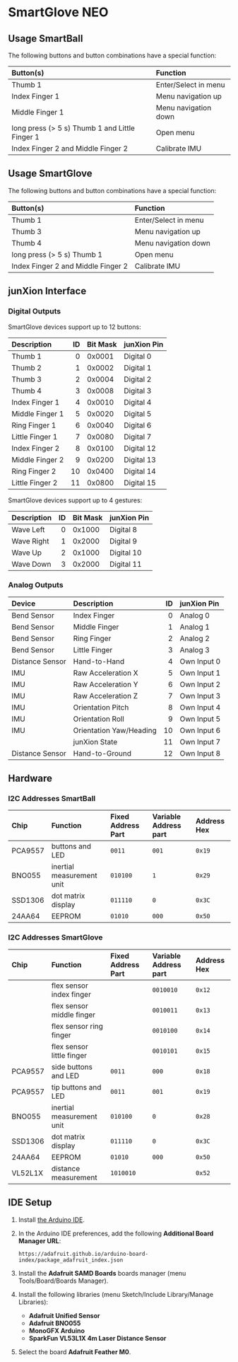 # SmartGlove NEO

## Usage SmartBall

The following buttons and button combinations have a special function:

| Button(s)                                      | Function             |
|:---------------------------------------------- |:-------------------- |
| Thumb 1                                        | Enter/Select in menu |
| Index Finger 1                                 | Menu navigation up   |
| Middle Finger 1                                | Menu navigation down |
| long press (> 5 s) Thumb 1 and Little Finger 1 | Open menu            |
| Index Finger 2 and Middle Finger 2             | Calibrate IMU        |

## Usage SmartGlove

The following buttons and button combinations have a special function:

| Button(s)                          | Function             |
|:---------------------------------- |:-------------------- |
| Thumb 1                            | Enter/Select in menu |
| Thumb 3                            | Menu navigation up   |
| Thumb 4                            | Menu navigation down |
| long press (> 5 s) Thumb 1         | Open menu            |
| Index Finger 2 and Middle Finger 2 | Calibrate IMU        |

## junXion Interface

### Digital Outputs

SmartGlove devices support up to 12 buttons:

| Description     |  ID | Bit Mask | junXion Pin |
|:--------------- | ---:|:-------- |:----------- |
| Thumb 1         |   0 | 0x0001   | Digital 0   |
| Thumb 2         |   1 | 0x0002   | Digital 1   |
| Thumb 3         |   2 | 0x0004   | Digital 2   |
| Thumb 4         |   3 | 0x0008   | Digital 3   |
| Index Finger 1  |   4 | 0x0010   | Digital 4   |
| Middle Finger 1 |   5 | 0x0020   | Digital 5   |
| Ring Finger 1   |   6 | 0x0040   | Digital 6   |
| Little Finger 1 |   7 | 0x0080   | Digital 7   |
| Index Finger 2  |   8 | 0x0100   | Digital 12  |
| Middle Finger 2 |   9 | 0x0200   | Digital 13  |
| Ring Finger 2   |  10 | 0x0400   | Digital 14  |
| Little Finger 2 |  11 | 0x0800   | Digital 15  |

SmartGlove devices support up to 4 gestures:

| Description     |  ID | Bit Mask | junXion Pin |
|:--------------- | ---:|:-------- |:----------- |
| Wave Left       |   0 | 0x1000   | Digital 8   |
| Wave Right      |   1 | 0x2000   | Digital 9   |
| Wave Up         |   2 | 0x1000   | Digital 10  |
| Wave Down       |   3 | 0x2000   | Digital 11  |

### Analog Outputs

| Device          | Description             |  ID | junXion Pin |
|:--------------- |:----------------------- | ---:|:----------- |
| Bend Sensor     | Index Finger            |   0 | Analog 0    |
| Bend Sensor     | Middle Finger           |   1 | Analog 1    |
| Bend Sensor     | Ring Finger             |   2 | Analog 2    |
| Bend Sensor     | Little Finger           |   3 | Analog 3    |
| Distance Sensor | Hand-to-Hand            |   4 | Own Input 0 |
| IMU             | Raw Acceleration X      |   5 | Own Input 1 |
| IMU             | Raw Acceleration Y      |   6 | Own Input 2 |
| IMU             | Raw Acceleration Z      |   7 | Own Input 3 |
| IMU             | Orientation Pitch       |   8 | Own Input 4 |
| IMU             | Orientation Roll        |   9 | Own Input 5 |
| IMU             | Orientation Yaw/Heading |  10 | Own Input 6 |
|                 | junXion State           |  11 | Own Input 7 |
| Distance Sensor | Hand-to-Ground          |  12 | Own Input 8 |

## Hardware

### I2C Addresses SmartBall

| Chip    | Function                  | Fixed Address Part | Variable Address part | Address Hex |
|:------- |:------------------------- |:------------------ |:--------------------- |:----------- |
| PCA9557 | buttons and LED           | `0011`             | `001`                 | `0x19`      |
| BNO055  | inertial measurement unit | `010100`           | `1`                   | `0x29`      |
| SSD1306 | dot matrix display        | `011110`           | `0`                   | `0x3C`      |
| 24AA64  | EEPROM                    | `01010`            | `000`                 | `0x50`      |

### I2C Addresses SmartGlove

| Chip    | Function                  | Fixed Address Part | Variable Address part | Address Hex |
|:------- |:------------------------- |:------------------ |:--------------------- |:----------- |
|         | flex sensor index finger  |                    | `0010010`             | `0x12`      |
|         | flex sensor middle finger |                    | `0010011`             | `0x13`      |
|         | flex sensor ring finger   |                    | `0010100`             | `0x14`      |
|         | flex sensor little finger |                    | `0010101`             | `0x15`      |
| PCA9557 | side buttons and LED      | `0011`             | `000`                 | `0x18`      |
| PCA9557 | tip buttons and LED       | `0011`             | `001`                 | `0x19`      |
| BNO055  | inertial measurement unit | `010100`           | `0`                   | `0x28`      |
| SSD1306 | dot matrix display        | `011110`           | `0`                   | `0x3C`      |
| 24AA64  | EEPROM                    | `01010`            | `000`                 | `0x50`      |
| VL52L1X | distance measurement      | `1010010`          |                       | `0x52`      |

## IDE Setup

1. Install [the Arduino IDE][1].
2. In the Arduino IDE preferences, add the following **Additional Board Manager URL**:

   `https://adafruit.github.io/arduino-board-index/package_adafruit_index.json`

3. Install the **Adafruit SAMD Boards** boards manager (menu Tools/Board/Boards Manager).
4. Install the following libraries (menu Sketch/Include Library/Manage Libraries):
   - **Adafruit Unified Sensor**
   - **Adafruit BNO055**
   - **MonoGFX Arduino**
   - **SparkFun VL53L1X 4m Laser Distance Sensor**
5. Select the board **Adafruit Feather M0**.

[1]: https://www.arduino.cc/en/Main/Software

